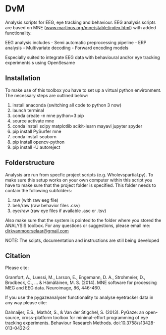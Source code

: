 # DvM

Analysis scripts for EEG, eye tracking and behaviour.
EEG analysis scripts are based on MNE (www.martinos.org/mne/stable/index.html) with added functionality.

EEG analysis includes
	- Semi automatic preprocessing pipeline
	- ERP analysis
	- Multivariate decoding
	- Forward encoding models
	

Especially suited to integrate EEG data with behavioural and/or eye tracking experiments s using OpenSesame  

## Installation

To make use of this toolbox you have to set up a virtual python environment. 
The necessary steps are outlined below:

1. install anaconda (switching all code to python 3 now)
2. launch terminal
3. conda create -n mne python=3 pip
4. source activate mne
5. conda install scipy matplotlib scikit-learn mayavi jupyter spyder
6. pip install PySurfer mne
7. conda install seaborn
8. pip install opencv-python
9. pip install -U autoreject


## Folderstructure

Analysis are run from specfic project scripts (e.g. Wholevspartial.py). To make sure this setup works
on your own computer within this script you have to make sure that the project folder is specified.
This folder needs to contain the following subfolders:

1. raw (with raw eeg file)
2. beh/raw (raw behavior files .csv)
3. eye/raw (raw eye files if available .asc or .tsv)

Also make sure that the system is pointed to the folder where you stored the ANALYSIS toolbox.
For any questions or suggestions, please email me: dirkvanmoorselaar@gmail.com

NOTE: The scipts, documentation and instructions are still being developed

## Citation

Please cite:

Gramfort, A., Luessi, M., Larson, E., Engemann, D. A., Strohmeier, D., Brodbeck, C., ... & Hämäläinen, M. S. (2014). MNE software for processing MEG and EEG data. Neuroimage, 86, 446-460.

If you use the pygazeanalyser functionality to analyse eyetracker data in any way please cite:

Dalmaijer, E.S., Mathôt, S., & Van der Stigchel, S. (2013). PyGaze: an open-source, cross-platform toolbox for minimal-effort programming of eye tracking experiments. Behaviour Research Methods. doi:10.3758/s13428-013-0422-2
